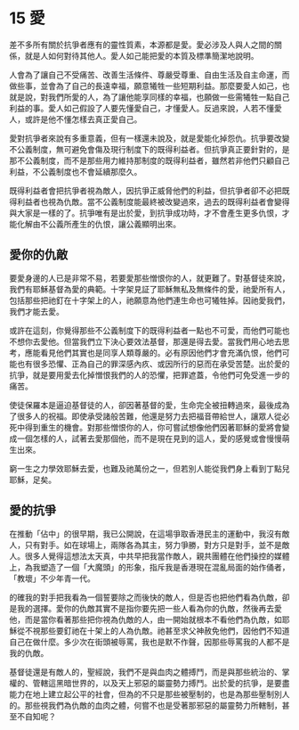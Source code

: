 # 15  愛

差不多所有關於抗爭者應有的靈性質素，本源都是愛。愛必涉及人與人之間的關係，就是人如何對待其他人。愛人如己能把愛的本質及標準簡潔地說明。

人會為了讓自己不受痛苦、改善生活條件、尊嚴受尊重、自由生活及自主命運，而做些事，並會為了自己的長遠幸福，願意犧牲一些短期利益。那麼要愛人如己，也就是說，對我們所愛的人，為了讓他能享同樣的幸福，也願做一些需犧牲一點自己利益的事。愛人如己假設了人要先懂愛自己，才懂愛人。反過來說，人若不懂愛人，或許是他不懂怎樣去真正愛自己。

愛對抗爭者來說有多重意義，但有一樣還未說及，就是愛能化掉怨仇。抗爭要改變不公義制度，無可避免會傷及現行制度下的既得利益者。但抗爭真正要針對的，是那不公義制度，而不是那些用力維持那制度的既得利益者，雖然若非他們只顧自己利益，不公義制度也不會延續那麼久。

既得利益者會把抗爭者視為敵人，因抗爭正威脅他們的利益，但抗爭者卻不必把既得利益者也視為仇敵。當不公義制度能最終被改變過來，過去的既得利益者會變得與大家是一樣的了。抗爭唯有是出於愛，到抗爭成功時，才不會產生更多仇恨，才能化解由不公義所產生的仇恨，讓公義顯明出來。

## 愛你的仇敵

要愛身邊的人已是非常不易，若要愛那些憎恨你的人，就更難了。對基督徒來說，我們有耶穌基督為愛的典範。十字架見証了耶穌無私及無條件的愛，祂愛所有人，包括那些把祂釘在十字架上的人，祂願意為他們連生命也可犧牲掉。因祂愛我們，我們才能去愛。

或許在這刻，你覺得那些不公義制度下的既得利益者一點也不可愛，而他們可能也不想你去愛他。但當我們立下決心要效法基督，那還是得去愛。當我們用心地去思考，應能看見他們其實也是同享人類尊嚴的。必有原因他們才會充滿仇恨，他們可能也有很多恐懼、正為自己的罪深感內疚、或因所行的惡而在承受苦楚。出於愛的抗爭，就是要用愛去化掉憎恨我們的人的恐懼，把罪遮蓋，令他們可免受進一步的痛苦。

使徒保羅本是逼迫基督徒的人，卻因著基督的愛，生命完全被扭轉過來，最後成為了很多人的祝福。即使承受諸般苦難，他還是努力去把福音帶給世人，讓眾人從必死中得到重生的機會。對那些憎恨你的人，你可嘗試想像他們因著耶穌的愛將會變成一個怎樣的人，試著去愛那個他，而不是現在見到的這人，愛的感覺或會慢慢萌生出來。

窮一生之力學效耶穌去愛，也難及祂萬份之一，但若別人能從我們身上看到丁點兒耶穌，足矣。

## 愛的抗爭

在推動「佔中」的很早期，我已公開說，在這場爭取香港民主的運動中，我沒有敵人，只有對手。如在球場上，兩隊各為其主，努力爭勝，對方只是對手，並不是敵人。很多人覺得這想法太天真，中共早把我當作敵人，親共團體在他們操控的媒體上，為我塑造了一個「大魔頭」的形象，指斥我是香港現在混亂局面的始作俑者，「教壞」不少年青一代。

的確我的對手把我看為一個誓要除之而後快的敵人，但是否也把他們看為仇敵，卻是我的選擇。愛你的仇敵其實不是指你要先把一些人看為你的仇敵，然後再去愛他，而是當你看著那些把你視為仇敵的人，由一開始就根本不看他們為仇敵，如耶穌從不視那些要釘祂在十架上的人為仇敵。祂甚至求父神赦免他們，因他們不知道自己在做什麼。多少次在街頭被辱罵，我也是默不作聲，因那些辱罵我的人都不是我的仇敵。

基督徒還是有敵人的，聖經說，我們不是與血肉之體搏鬥，而是與那些統治的、掌權的、管轄這黑暗世界的，以及天上邪惡的屬靈勢力搏鬥。出於愛的抗爭，是要盡能力在地上建立起公平的社會，但為的不只是那些被壓制的，也是為那些壓制別人的。那些視我們為仇敵的血肉之體，何嘗不也是受著那邪惡的屬靈勢力所轄制，甚至不自知呢？